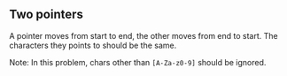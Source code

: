 ## Two pointers

A pointer moves from start to end, the other moves from end to start. The characters they points to should be the same.

Note: In this problem, chars other than `[A-Za-z0-9]` should be ignored.

